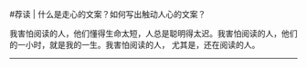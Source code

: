 #荐读 | 什么是走心的文案？如何写出触动人心的文案？

我害怕阅读的人，他们懂得生命太短，人总是聪明得太迟。我害怕阅读的人，他们的一小时，就是我的一生。我害怕阅读的人， 尤其是，还在阅读的人。

---

